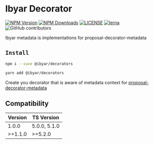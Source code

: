 # Ibyar Decorator

[![NPM Version][npm-image]][npm-url]
[![NPM Downloads][downloads-image]][downloads-url]
[![LICENSE][license-img]][license-url]
[![lerna][lerna-img]][lerna-url]
![GitHub contributors][contributors]

[npm-image]: https://img.shields.io/npm/v/@ibyar/decorators.svg?logo=npm&logoColor=fff&label=NPM+package&color=limegreen
[npm-url]: https://npmjs.org/package/@ibyar/decorators
[downloads-image]: https://img.shields.io/npm/dt/@ibyar/decorators
[downloads-url]: https://npmjs.org/package/@ibyar/decorators
[license-img]: https://img.shields.io/github/license/ibyar/aurora
[license-url]: https://github.com/ibyar/aurora/blob/master/LICENSE
[lerna-img]: https://img.shields.io/badge/maintained%20with-lerna-cc00ff.svg
[lerna-url]: https://lerna.js.org/
[contributors]: https://img.shields.io/github/contributors/ibyar/aurora

Ibyar metadata is implementations for proposal-decorator-metadata

## `Install`

``` bash
npm i --save @ibyar/decorators
```

``` bash
yarn add @ibyar/decorators
```

Create you decorator that is aware of metadata context for [proposal-decorator-metadata](https://github.com/tc39/proposal-decorator-metadata)


## Compatibility

| Version   | TS Version   |
|-----------|--------------|
| 1.0.0     | 5.0.0, 5.1.0 |
| >=1.1.0   | >=5.2.0      |

